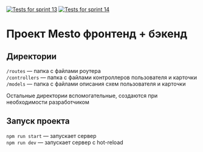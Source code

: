[![Tests for sprint 13](https://github.com/novvember/express-mesto-gha/actions/workflows/tests-13-sprint.yml/badge.svg)](https://github.com/novvember/express-mesto-gha/actions/workflows/tests-13-sprint.yml) 
[![Tests for sprint 14](https://github.com/novvember/express-mesto-gha/actions/workflows/tests-14-sprint.yml/badge.svg)](https://github.com/novvember/express-mesto-gha/actions/workflows/tests-14-sprint.yml)
# Проект Mesto фронтенд + бэкенд

## Директории

`/routes` — папка с файлами роутера  
`/controllers` — папка с файлами контроллеров пользователя и карточки   
`/models` — папка с файлами описания схем пользователя и карточки  
  
Остальные директории вспомогательные, создаются при необходимости разработчиком

## Запуск проекта

`npm run start` — запускает сервер   
`npm run dev` — запускает сервер с hot-reload
